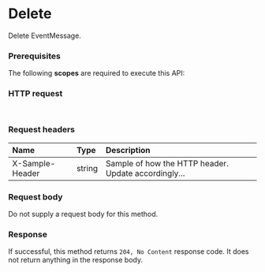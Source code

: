# Delete

Delete EventMessage.
### Prerequisites
The following **scopes** are required to execute this API: 
### HTTP request
<!-- { "blockType": "ignored" } -->
```http


```
### Request headers
| Name       | Type | Description|
|:---------------|:--------|:----------|
| X-Sample-Header  | string  | Sample of how the HTTP header. Update accordingly...|

### Request body
Do not supply a request body for this method.


### Response
If successful, this method returns `204, No Content` response code. It does not return anything in the response body.


<!-- uuid: 431f3aca-6012-4467-af0e-73998385b41e
2015-10-16 09:34:47 UTC -->
<!-- {
  "type": "#page.annotation",
  "description": "Delete",
  "keywords": "",
  "section": "documentation",
  "tocPath": ""
}-->